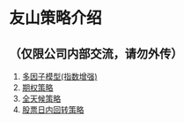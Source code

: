 # 友山策略介绍

## （仅限公司内部交流，请勿外传）

1. [多因子模型(指数增强)](./MJ/index.html)
2. [期权策略](./LXJ/index.html)
3. [全天候策略](./CW/index.html)
4. [股票日内回转策略](./GZX/index.html)